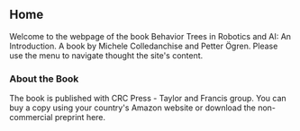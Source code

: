 ## Home

Welcome to the webpage of the book Behavior Trees in Robotics and AI: An Introduction. A book by Michele Colledanchise and Petter Ögren.
Please use the menu to navigate thought the site's content.

### About the Book 
The book is published with CRC Press - Taylor and Francis group. 
You can buy a copy using your country's Amazon website or download the non-commercial preprint here.
